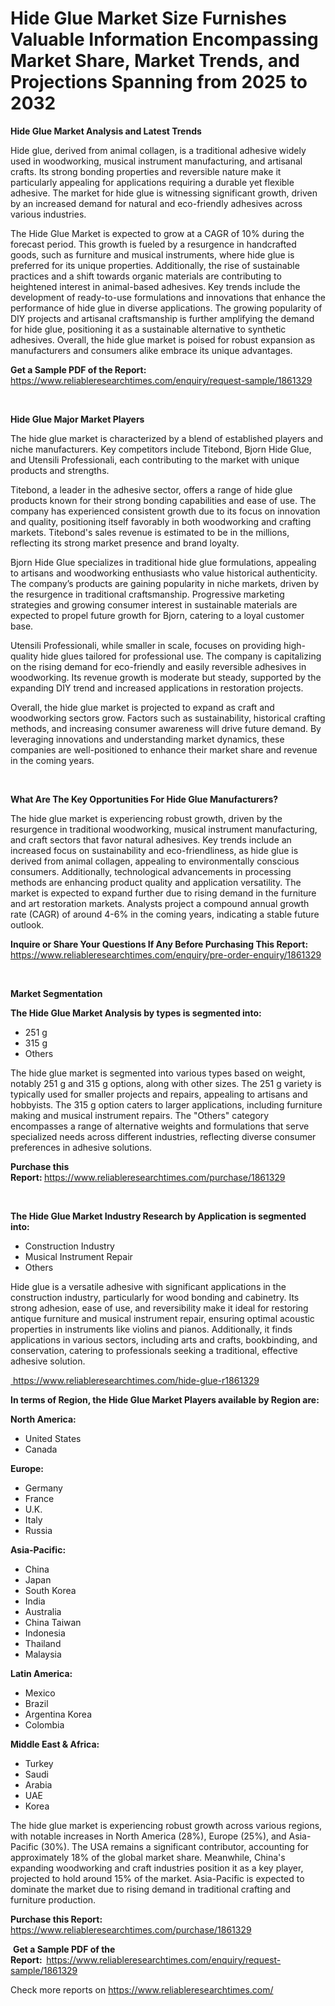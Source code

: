 <p><h1>Hide Glue Market Size Furnishes Valuable Information Encompassing Market Share, Market Trends, and Projections Spanning from 2025 to 2032</h1></p><p><strong>Hide Glue Market Analysis and Latest Trends</strong></p>
<p><p>Hide glue, derived from animal collagen, is a traditional adhesive widely used in woodworking, musical instrument manufacturing, and artisanal crafts. Its strong bonding properties and reversible nature make it particularly appealing for applications requiring a durable yet flexible adhesive. The market for hide glue is witnessing significant growth, driven by an increased demand for natural and eco-friendly adhesives across various industries.</p><p>The Hide Glue Market is expected to grow at a CAGR of 10% during the forecast period. This growth is fueled by a resurgence in handcrafted goods, such as furniture and musical instruments, where hide glue is preferred for its unique properties. Additionally, the rise of sustainable practices and a shift towards organic materials are contributing to heightened interest in animal-based adhesives. Key trends include the development of ready-to-use formulations and innovations that enhance the performance of hide glue in diverse applications. The growing popularity of DIY projects and artisanal craftsmanship is further amplifying the demand for hide glue, positioning it as a sustainable alternative to synthetic adhesives. Overall, the hide glue market is poised for robust expansion as manufacturers and consumers alike embrace its unique advantages.</p></p>
<p><strong>Get a Sample PDF of the Report:&nbsp;</strong> <a href="https://www.reliableresearchtimes.com/enquiry/request-sample/1861329?utm_campaign=3326&utm_medium=2&utm_source=Github&utm_content=ia&utm_term=01042025&utm_id=hide-glue">https://www.reliableresearchtimes.com/enquiry/request-sample/1861329</a></p>
<p>&nbsp;</p>
<p><strong>Hide Glue Major Market Players</strong></p>
<p><p>The hide glue market is characterized by a blend of established players and niche manufacturers. Key competitors include Titebond, Bjorn Hide Glue, and Utensili Professionali, each contributing to the market with unique products and strengths.</p><p>Titebond, a leader in the adhesive sector, offers a range of hide glue products known for their strong bonding capabilities and ease of use. The company has experienced consistent growth due to its focus on innovation and quality, positioning itself favorably in both woodworking and crafting markets. Titebond's sales revenue is estimated to be in the millions, reflecting its strong market presence and brand loyalty.</p><p>Bjorn Hide Glue specializes in traditional hide glue formulations, appealing to artisans and woodworking enthusiasts who value historical authenticity. The company’s products are gaining popularity in niche markets, driven by the resurgence in traditional craftsmanship. Progressive marketing strategies and growing consumer interest in sustainable materials are expected to propel future growth for Bjorn, catering to a loyal customer base.</p><p>Utensili Professionali, while smaller in scale, focuses on providing high-quality hide glues tailored for professional use. The company is capitalizing on the rising demand for eco-friendly and easily reversible adhesives in woodworking. Its revenue growth is moderate but steady, supported by the expanding DIY trend and increased applications in restoration projects.</p><p>Overall, the hide glue market is projected to expand as craft and woodworking sectors grow. Factors such as sustainability, historical crafting methods, and increasing consumer awareness will drive future demand. By leveraging innovations and understanding market dynamics, these companies are well-positioned to enhance their market share and revenue in the coming years.</p></p>
<p>&nbsp;</p>
<p><strong>What Are The Key Opportunities For Hide Glue Manufacturers?</strong></p>
<p><p>The hide glue market is experiencing robust growth, driven by the resurgence in traditional woodworking, musical instrument manufacturing, and craft sectors that favor natural adhesives. Key trends include an increased focus on sustainability and eco-friendliness, as hide glue is derived from animal collagen, appealing to environmentally conscious consumers. Additionally, technological advancements in processing methods are enhancing product quality and application versatility. The market is expected to expand further due to rising demand in the furniture and art restoration markets. Analysts project a compound annual growth rate (CAGR) of around 4-6% in the coming years, indicating a stable future outlook.</p></p>
<p><strong>Inquire or Share Your Questions If Any Before Purchasing This Report:</strong> <a href="https://www.reliableresearchtimes.com/enquiry/pre-order-enquiry/1861329?utm_campaign=3326&utm_medium=2&utm_source=Github&utm_content=ia&utm_term=01042025&utm_id=hide-glue">https://www.reliableresearchtimes.com/enquiry/pre-order-enquiry/1861329</a></p>
<p>&nbsp;</p>
<p><strong>Market Segmentation</strong></p>
<p><strong>The Hide Glue Market Analysis by types is segmented into:</strong></p>
<p><ul><li>251 g</li><li>315 g</li><li>Others</li></ul></p>
<p><p>The hide glue market is segmented into various types based on weight, notably 251 g and 315 g options, along with other sizes. The 251 g variety is typically used for smaller projects and repairs, appealing to artisans and hobbyists. The 315 g option caters to larger applications, including furniture making and musical instrument repairs. The "Others" category encompasses a range of alternative weights and formulations that serve specialized needs across different industries, reflecting diverse consumer preferences in adhesive solutions.</p></p>
<p><strong>Purchase this Report:&nbsp;</strong><a href="https://www.reliableresearchtimes.com/purchase/1861329?utm_campaign=3326&utm_medium=2&utm_source=Github&utm_content=ia&utm_term=01042025&utm_id=hide-glue">https://www.reliableresearchtimes.com/purchase/1861329</a></p>
<p>&nbsp;</p>
<p><strong>The Hide Glue Market Industry Research by Application is segmented into:</strong></p>
<p><ul><li>Construction Industry</li><li>Musical Instrument Repair</li><li>Others</li></ul></p>
<p><p>Hide glue is a versatile adhesive with significant applications in the construction industry, particularly for wood bonding and cabinetry. Its strong adhesion, ease of use, and reversibility make it ideal for restoring antique furniture and musical instrument repair, ensuring optimal acoustic properties in instruments like violins and pianos. Additionally, it finds applications in various sectors, including arts and crafts, bookbinding, and conservation, catering to professionals seeking a traditional, effective adhesive solution.</p></p>
<p><a href="https://www.reliableresearchtimes.com/hide-glue-r1861329?utm_campaign=3326&utm_medium=2&utm_source=Github&utm_content=ia&utm_term=01042025&utm_id=hide-glue">&nbsp;https://www.reliableresearchtimes.com/hide-glue-r1861329</a></p>
<p><strong>In terms of Region, the Hide Glue Market Players available by Region are:</strong></p>
<p>
    <p> <strong> North America: </strong>
        <ul>
            <li>United States</li>
            <li>Canada</li>
        </ul>
        </p> 
    <p> <strong> Europe: </strong>
        <ul>
            <li>Germany</li>
            <li>France</li>
            <li>U.K.</li>
            <li>Italy</li>
            <li>Russia</li>
        </ul>
        </p> 
    <p> <strong> Asia-Pacific: </strong>
        <ul>
            <li>China</li>
            <li>Japan</li>
            <li>South Korea</li>
            <li>India</li>
            <li>Australia</li>
            <li>China Taiwan</li>
            <li>Indonesia</li>
            <li>Thailand</li>
            <li>Malaysia</li>
        </ul>
        </p> 
    <p> <strong> Latin America: </strong>
        <ul>
            <li>Mexico</li>
            <li>Brazil</li>
            <li>Argentina Korea</li>
            <li>Colombia</li>
        </ul>
        </p> 
    <p> <strong> Middle East & Africa: </strong>
        <ul>
            <li>Turkey</li>
            <li>Saudi</li>
            <li>Arabia</li>
            <li>UAE</li>
            <li>Korea</li>
        </ul>
    </p>
    </p>
<p><p>The hide glue market is experiencing robust growth across various regions, with notable increases in North America (28%), Europe (25%), and Asia-Pacific (30%). The USA remains a significant contributor, accounting for approximately 18% of the global market share. Meanwhile, China's expanding woodworking and craft industries position it as a key player, projected to hold around 15% of the market. Asia-Pacific is expected to dominate the market due to rising demand in traditional crafting and furniture production.</p></p>
<p><strong>Purchase this Report: </strong><a href="https://www.reliableresearchtimes.com/purchase/1861329?utm_campaign=3326&utm_medium=2&utm_source=Github&utm_content=ia&utm_term=01042025&utm_id=hide-glue">https://www.reliableresearchtimes.com/purchase/1861329</a></p>
<p>&nbsp;<strong>Get a Sample PDF of the Report:&nbsp;&nbsp;</strong><a href="https://www.reliableresearchtimes.com/enquiry/request-sample/1861329?utm_campaign=3326&utm_medium=2&utm_source=Github&utm_content=ia&utm_term=01042025&utm_id=hide-glue">https://www.reliableresearchtimes.com/enquiry/request-sample/1861329</a></p>
<p><strong></strong></p>
<p>Check more reports on <a href="https://www.reliableresearchtimes.com/?utm_campaign=3326&utm_medium=2&utm_source=Github&utm_content=ia&utm_term=01042025&utm_id=hide-glue">https://www.reliableresearchtimes.com/</a></p>